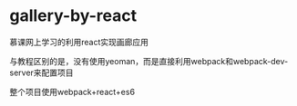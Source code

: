 # gallery-by-react
慕课网上学习的利用react实现画廊应用

与教程区别的是，没有使用yeoman，而是直接利用webpack和webpack-dev-server来配置项目

整个项目使用webpack+react+es6
